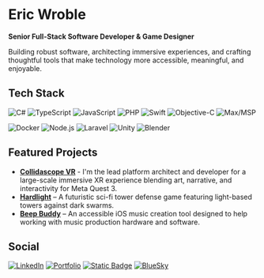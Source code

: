 # Eric Wroble

**Senior Full-Stack Software Developer & Game Designer** 

Building robust software, architecting immersive experiences, and crafting thoughtful tools that make technology more accessible, meaningful, and enjoyable. 

## Tech Stack

<!-- **Languages & Frameworks** -->
<!-- C#, TypeScript, PHP, Swift, Objective-C, SQL, Laravel, JavaScript, Max/MSP -->
![C#](https://img.shields.io/badge/C%23-239120?style=for-the-badge&logo=c-sharp&logoColor=white)
![TypeScript](https://img.shields.io/badge/TypeScript-007ACC?style=for-the-badge&logo=typescript&logoColor=white)
![JavaScript](https://img.shields.io/badge/JavaScript-F7DF1E?style=for-the-badge&logo=javascript&logoColor=black)
![PHP](https://img.shields.io/badge/PHP-777BB4?style=for-the-badge&logo=php&logoColor=white)
![Swift](https://img.shields.io/badge/Swift-FA7343?style=for-the-badge&logo=swift&logoColor=white)
![Objective-C](https://img.shields.io/badge/Objective--C-438EFF?style=for-the-badge&logo=apple&logoColor=white)
![Max/MSP](https://img.shields.io/badge/Max%2FMSP-535353?style=for-the-badge&logo=music&logoColor=white)

![Docker](https://img.shields.io/badge/Docker-2496ED?style=for-the-badge&logo=docker&logoColor=white)
![Node.js](https://img.shields.io/badge/Node.js-339933?style=for-the-badge&logo=nodedotjs&logoColor=white)
![Laravel](https://img.shields.io/badge/Laravel-FF2D20?style=for-the-badge&logo=laravel&logoColor=white)
![Unity](https://img.shields.io/badge/Unity-100000?style=for-the-badge&logo=unity&logoColor=white)
![Blender](https://img.shields.io/badge/Blender-F5792A?style=for-the-badge&logo=blender&logoColor=white)

<!--**Domains**  
Web & Mobile Development, Game Development (Unity), VR/AR (Meta Quest SDK), Systems Architecture, DevOps, Custom Tooling & Pipelines, Analytics & Telemetry, AI & Procedural Content-->

<!--**Focus Areas**  
**Performance Optimization** (profiling, Quest-targeted optimization to hit 72 FPS). **DevOps Pipeline** (CI/CD builds, automated change logs, robust PR process). **Game Design & UX** (puzzle/mechanic design, economy balancing, narrative integration). **Accessibility** (both in gameplay design and in tool creation, e.g., BeepBuddy)-->

## Featured Projects
- **[Collidascope VR](https://www.collidascope.art)** - I'm the lead platform architect and developer for a large-scale immersive XR experience blending art, narrative, and interactivity for Meta Quest 3.  
- **[Hardlight](https://store.steampowered.com/app/2386770/Hardlight/)** – A futuristic sci-fi tower defense game featuring light-based towers against dark swarms.  
- **[Beep Buddy](https://apps.apple.com/np/app/beep-buddy/id6443946812)** – An accessible iOS music creation tool designed to help working with music production hardware and software.

## Social

[![LinkedIn](https://img.shields.io/badge/LinkedIn-0077B5?style=for-the-badge&logo=linkedin&logoColor=white)](https://www.linkedin.com/in/eric-wroble/)
[![Portfolio](https://img.shields.io/badge/Portfolio-000000?style=for-the-badge&logoColor=orange)](https://smaths.github.io/Portfolio/)
[![Static Badge](https://img.shields.io/badge/Snarfum%20Industries-black?style=for-the-badge&color=4C64AC)](https://snarfum.com)
[![BlueSky](https://img.shields.io/badge/BlueSky-0285FF?style=for-the-badge&logoColor=white&logo=bluesky)](https://bsky.app/profile/snarfum.bsky.social)
